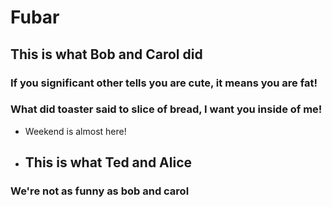 # Fubar

## This is what Bob and Carol did 

### If you significant other tells you are cute, it means you are fat!

### What did toaster said to slice of bread, I want you inside of me!

- Weekend is almost here!

- ## This is what Ted and Alice 

### We're not as funny as bob and carol